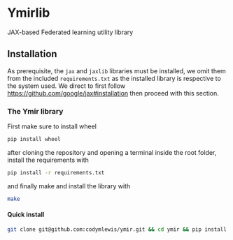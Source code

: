 # Ymirlib
JAX-based Federated learning utility library

## Installation
As prerequisite, the `jax` and `jaxlib` libraries must be installed, we omit them from the
included `requirements.txt` as the installed library is respective to the system used. We direct
to first follow https://github.com/google/jax#installation then proceed with this section.

### The Ymir library
First make sure to install wheel
~~~sh
pip install wheel
~~~

after cloning the repository and opening a terminal inside the root folder, install the requirements with
~~~sh
pip install -r requirements.txt
~~~

and finally make and install the library with
~~~sh
make
~~~

#### Quick install
~~~sh
git clone git@github.com:codymlewis/ymir.git && cd ymir && pip install -r requirements.txt && make
~~~
